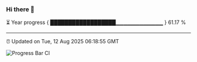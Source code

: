 ### Hi there 👋

⏳ Year progress { ██████████████████▁▁▁▁▁▁▁▁▁▁▁▁ } 61.17 %

---

⏰ Updated on Tue, 12 Aug 2025 06:18:55 GMT

![Progress Bar CI](https://github.com/Shyam-Makwana/GitHub-Actions-Demo/workflows/Progress%20Bar%20CI/badge.svg)
